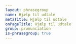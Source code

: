 ```yaml
---
layout: phrasegroup
name: Hjælp til udtale
metaTitle: Hjælp til udtale
onPageTitle: Hjælp til udtale
group: pronunciation
is-phrasegroup: true
---
```

